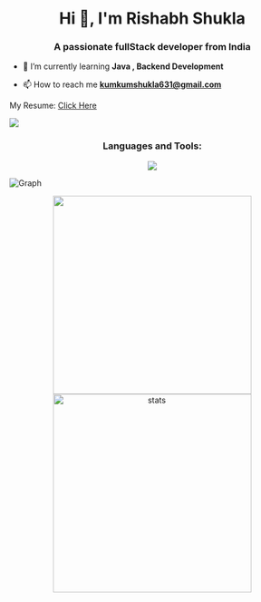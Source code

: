 <h1 align="center">Hi 👋, I'm Rishabh Shukla</h1>
<h3 align="center">A passionate fullStack developer from India</h3>

- 🌱 I’m currently learning **Java , Backend Development**

- 📫 How to reach me **kumkumshukla631@gmail.com**<br>
<p>My Resume: <a href = "https://drive.google.com/file/d/1T1yeDbaLzwK-BkV14sInEH3jYLmoGUeW/view" target = "_blank">Click Here</a></p>

[GitHub Profile Views Counter]: https://github.com/rishabh02dev/github-profile-views-counter


![](https://github.com/PulkitSinghDev/PulkitSinghDev/blob/main/footer.png) 





<h3 align="center">Languages and Tools:</h3>
<p align="center">
<img src="https://skillicons.dev/icons?i=postman,cpp,java,python,html,css,js,figma,nodejs,express,pug,mongodb,php" >
</p>

<p> <img align="center" src="https://github-readme-activity-graph.cyclic.app/graph?username=rishabh02dev&bg_color=050505&color=a694ff&line=9f85ff&point=00ff1e&area=true&hide_border=true" alt="Graph" /></p>



<div align='center' width="6rem">
    <img  width="350px" src= "https://github-readme-stats.vercel.app/api/top-langs/?username=rishabh02dev&theme=jolly&layout=compact&langs_count=10&hide=html"/>
<!--     <img  width="300px" height="150px" src="https://github-readme-stats.vercel.app/api?username=rishabh02dev&theme=jolly&show_icons=true"/> -->
    <img  width="350px"   src="https://github-readme-streak-stats.herokuapp.com?user=rishabh02dev&theme=jolly&border_radius=5" alt= "stats"/>
</div>





